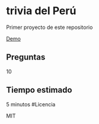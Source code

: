 # trivia del Perú

Primer proyecto de este repositorio


[Demo](https://replit.com/@Aprendopython/TriviaFinal)
## Preguntas
10
## Tiempo estimado
5 minutos
#Licencia

MIT

